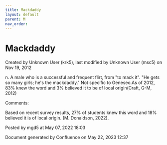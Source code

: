 ```yaml
---
title: Mackdaddy
layout: default
parent: M
nav_order:
---
```


# Mackdaddy

Created by  Unknown User (krk5), last modified by  Unknown User (msc5) on Nov 19, 2012

n. A male who is a successful and frequent flirt, from &quot;to mack it&quot;. &quot;He gets so many girls; he's the mackdaddy.&quot; Not specific to Geneseo.As of 2012, 83% knew the word and 3% believed it to be of local origin(Craft, G-M, 2012)

Comments:

Based on recent survey results, 27% of students knew this word and 18% believed it is of local origin. (M. Donaldson, 2022). 

Posted by mgd5 at May 07, 2022 18:03

Document generated by Confluence on May 22, 2023 12:37


